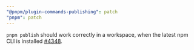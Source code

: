 ```yaml
---
"@pnpm/plugin-commands-publishing": patch
"pnpm": patch
---
```


`pnpm publish` should work correctly in a workspace, when the latest npm CLI is installed [#4348](https://github.com/pnpm/pnpm/issues/4348).
